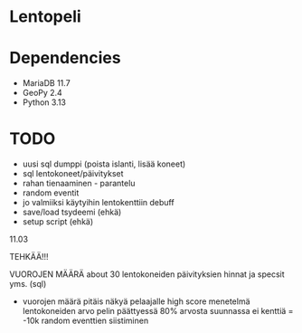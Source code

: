 # Lentopeli

# Dependencies
- MariaDB 11.7
- GeoPy 2.4
- Python 3.13

# TODO
- uusi sql dumppi (poista islanti, lisää koneet)
- sql lentokoneet/päivitykset
- rahan tienaaminen - parantelu
- random eventit
- jo valmiiksi käytyihin lentokenttiin debuff
- save/load tsydeemi (ehkä)
- setup script (ehkä)

11.03 

TEHKÄÄ!!!

VUOROJEN MÄÄRÄ about 30
lentokoneiden päivityksien hinnat ja specsit yms. (sql)
 - vuorojen määrä pitäis näkyä pelaajalle
high score menetelmä
lentokoneiden arvo pelin päättyessä 80% arvosta
suunnassa ei kenttiä = -10k
random eventtien siistiminen